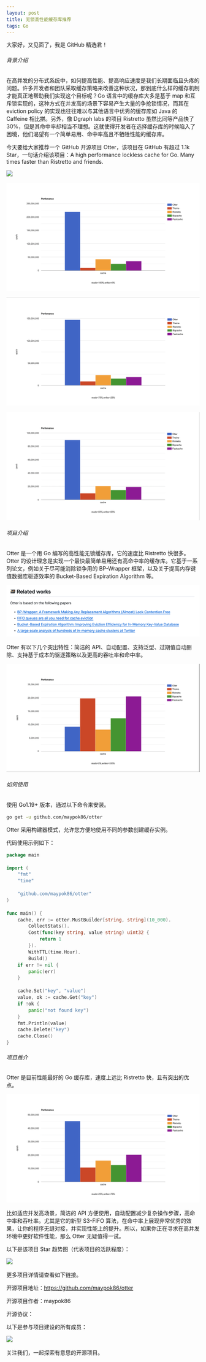 ```yaml
---
layout: post
title: 无锁高性能缓存库推荐
tags: Go
---
```


大家好，又见面了，我是 GitHub 精选君！

###### 背景介绍

在高并发的分布式系统中，如何提高性能、提高响应速度是我们长期面临且头疼的问题。许多开发者和团队采取缓存策略来改善这种状况，那到底什么样的缓存机制才能真正地帮助我们实现这个目标呢？Go 语言中的缓存库大多是基于 map 和互斥锁实现的，这种方式在并发高的场景下容易产生大量的争抢锁情况，而其在 eviction policy 的实现也往往难以与其他语言中优秀的缓存库如 Java 的 Caffeine 相比拼。另外，像 Dgraph labs 的项目 Ristretto 虽然比同等产品快了 30%，但是其命中率却相当不理想。这就使得开发者在选择缓存库的时候陷入了困境，他们渴望有一个简单易用、命中率高且不牺牲性能的缓存库。

今天要给大家推荐一个 GitHub 开源项目 Otter，该项目在 GitHub 有超过 1.1k Star，一句话介绍该项目：A high performance lockless cache for Go. Many times faster than Ristretto and friends.


![](https://raw.githubusercontent.com/maypok86/otter/master/./assets/logo.png)

![](https://raw.githubusercontent.com/maypok86/otter/master/assets/results/reads=100,writes=0.png)

![](https://raw.githubusercontent.com/maypok86/otter/master/assets/results/reads=75,writes=25.png)

![](https://raw.githubusercontent.com/maypok86/otter/master/assets/results/reads=50,writes=50.png)

###### 项目介绍

Otter 是一个用 Go 编写的高性能无锁缓存库，它的速度比 Ristretto 快很多。Otter 的设计理念是实现一个最快最简单易用还有高命中率的缓存库。它基于一系列论文，例如关于尽可能消除锁争用的 BP-Wrapper 框架，以及关于提高内存键值数据库驱逐效率的 Bucket-Based Expiration Algorithm 等。

![](https://raw.githubusercontent.com/ZhuPeng/pic/master/images/compress_image-20240409235418032.png)

Otter 有以下几个突出特性：简洁的 API、自动配置、支持泛型、过期值自动删除、支持基于成本的驱逐策略以及更高的吞吐率和命中率。

![](https://raw.githubusercontent.com/maypok86/otter/master/assets/results/reads=0,writes=100.png)

###### 如何使用

使用 Go1.19+ 版本，通过以下命令来安装。

```bash
go get -u github.com/maypok86/otter
```

Otter 采用构建器模式，允许您方便地使用不同的参数创建缓存实例。

代码使用示例如下：

```go
package main

import (
    "fmt"
    "time"

    "github.com/maypok86/otter"
)

func main() {
    cache, err := otter.MustBuilder[string, string](10_000).
        CollectStats().
        Cost(func(key string, value string) uint32 {
            return 1
        }).
        WithTTL(time.Hour).
        Build()
    if err != nil {
        panic(err)
    }

    cache.Set("key", "value")
    value, ok := cache.Get("key")
    if !ok {
        panic("not found key")
    }
    fmt.Println(value)
    cache.Delete("key")
    cache.Close()
}
```

###### 项目推介

Otter 是目前性能最好的 Go 缓存库，速度上远比 Ristretto 快，且有突出的优点。

![](https://raw.githubusercontent.com/maypok86/otter/master/assets/results/reads=25,writes=75.png)

比如适应并发高场景，简洁的 API 方便使用，自动配置减少复杂操作步骤，高命中率和吞吐率。尤其是它的新型 S3-FIFO 算法，在命中率上展现非常优秀的效果，让你的程序无缝对接，并实现性能上的提升。所以，如果你正在寻求在高并发环境中更好软件性能，那么 Otter 无疑值得一试。

以下是该项目 Star 趋势图（代表项目的活跃程度）：

![](https://api.star-history.com/svg?repos=maypok86/otter&type=Timeline)

更多项目详情请查看如下链接。

开源项目地址：https://github.com/maypok86/otter 

开源项目作者：maypok86

开源协议：

以下是参与项目建设的所有成员：

![](https://contrib.rocks/image?repo=maypok86/otter)

关注我们，一起探索有意思的开源项目。

